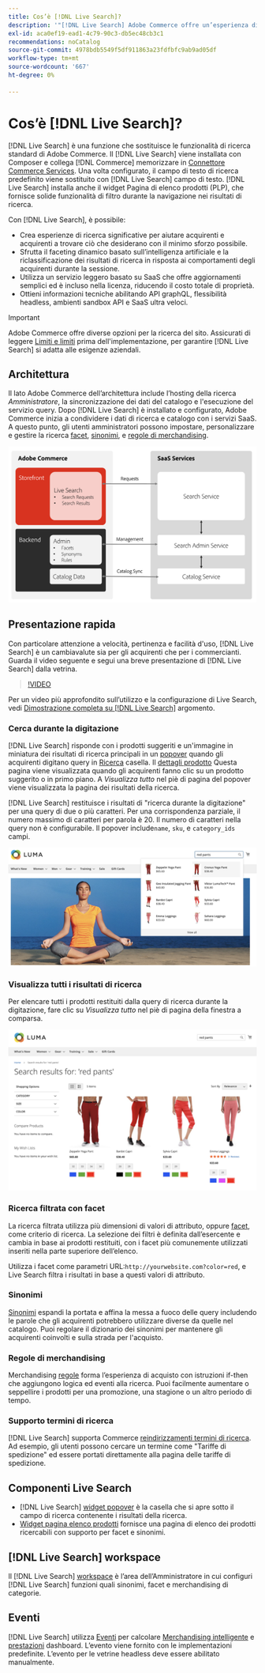 ```yaml
---
title: Cos’è [!DNL Live Search]?
description: '"[!DNL Live Search] Adobe Commerce offre un’esperienza di ricerca rapida, pertinente e intuitiva".'
exl-id: aca0ef19-ead1-4c79-90c3-db5ec48cb3c1
recommendations: noCatalog
source-git-commit: 4978bdb5549f5df911863a23fdfbfc9ab9ad05df
workflow-type: tm+mt
source-wordcount: '667'
ht-degree: 0%

---
```


# Cos’è [!DNL Live Search]?

[!DNL Live Search] è una funzione che sostituisce le funzionalità di ricerca standard di Adobe Commerce. Il [!DNL Live Search] viene installata con Composer e collega [!DNL Commerce] memorizzare in [Connettore Commerce Services](../landing/saas.md). Una volta configurato, il campo di testo di ricerca predefinito viene sostituito con [!DNL Live Search] campo di testo. [!DNL Live Search] installa anche il widget Pagina di elenco prodotti (PLP), che fornisce solide funzionalità di filtro durante la navigazione nei risultati di ricerca.

Con [!DNL Live Search], è possibile:

- Crea esperienze di ricerca significative per aiutare acquirenti e acquirenti a trovare ciò che desiderano con il minimo sforzo possibile.
- Sfrutta il faceting dinamico basato sull’intelligenza artificiale e la riclassificazione dei risultati di ricerca in risposta ai comportamenti degli acquirenti durante la sessione.
- Utilizza un servizio leggero basato su SaaS che offre aggiornamenti semplici ed è incluso nella licenza, riducendo il costo totale di proprietà.
- Ottieni informazioni tecniche abilitando API graphQL, flessibilità headless, ambienti sandbox API e SaaS ultra veloci.

>[!IMPORTANT]
>
>Adobe Commerce offre diverse opzioni per la ricerca del sito. Assicurati di leggere [Limiti e limiti](boundaries-limits.md) prima dell&#39;implementazione, per garantire [!DNL Live Search] si adatta alle esigenze aziendali.

## Architettura

Il lato Adobe Commerce dell’architettura include l’hosting della ricerca *Amministratore*, la sincronizzazione dei dati del catalogo e l&#39;esecuzione del servizio query. Dopo [!DNL Live Search] è installato e configurato, Adobe Commerce inizia a condividere i dati di ricerca e catalogo con i servizi SaaS. A questo punto, gli utenti amministratori possono impostare, personalizzare e gestire la ricerca [facet](facets.md), [sinonimi](synonyms.md), e [regole di merchandising](category-merch.md).

![Flusso di dati di Live Search](assets/ls-cs-data-flow.png)

## Presentazione rapida

Con particolare attenzione a velocità, pertinenza e facilità d&#39;uso, [!DNL Live Search] è un cambiavalute sia per gli acquirenti che per i commercianti. Guarda il video seguente e segui una breve presentazione di [!DNL Live Search] dalla vetrina.

>[!VIDEO](https://video.tv.adobe.com/v/3418679?quality=12&learn=on)

Per un video più approfondito sull’utilizzo e la configurazione di Live Search, vedi [Dimostrazione completa su [!DNL Live Search]](https://experienceleague.adobe.com/docs/commerce-learn/tutorials/getting-started/capabilities/live-search-full-demonstration.html) argomento.

### Cerca durante la digitazione

[!DNL Live Search] risponde con i prodotti suggeriti e un&#39;immagine in miniatura dei risultati di ricerca principali in un [popover](storefront-popover.md) quando gli acquirenti digitano query in [Ricerca](https://experienceleague.adobe.com/docs/commerce-admin/catalog/catalog/search/search.html#quick-search) casella. Il [dettagli prodotto](https://experienceleague.adobe.com/docs/commerce-admin/start/storefront/storefront.html#product-page) Questa pagina viene visualizzata quando gli acquirenti fanno clic su un prodotto suggerito o in primo piano. A _Visualizza tutto_ nel piè di pagina del popover viene visualizzata la pagina dei risultati della ricerca.

[!DNL Live Search] restituisce i risultati di &quot;ricerca durante la digitazione&quot; per una query di due o più caratteri. Per una corrispondenza parziale, il numero massimo di caratteri per parola è 20. Il numero di caratteri nella query non è configurabile. Il popover include`name`, `sku`, e `category_ids` campi.

![Esempio di vetrina: cerca durante la digitazione](assets/storefront-search-as-you-type.png)

### Visualizza tutti i risultati di ricerca

Per elencare tutti i prodotti restituiti dalla query di ricerca durante la digitazione, fare clic su _Visualizza tutto_ nel piè di pagina della finestra a comparsa.

![Esempio di vetrina - facet di prezzo](assets/storefront-view-all-search-results.png)

### Ricerca filtrata con facet

La ricerca filtrata utilizza più dimensioni di valori di attributo, oppure [facet](facets.md), come criterio di ricerca. La selezione dei filtri è definita dall’esercente e cambia in base ai prodotti restituiti, con i facet più comunemente utilizzati inseriti nella parte superiore dell’elenco.

Utilizza i facet come parametri URL:`http://yourwebsite.com?color=red`, e Live Search filtra i risultati in base a questi valori di attributo.

### Sinonimi

[Sinonimi](synonyms.md) espandi la portata e affina la messa a fuoco delle query includendo le parole che gli acquirenti potrebbero utilizzare diverse da quelle nel catalogo. Puoi regolare il dizionario dei sinonimi per mantenere gli acquirenti coinvolti e sulla strada per l&#39;acquisto.

### Regole di merchandising

Merchandising [regole](rules.md) forma l’esperienza di acquisto con istruzioni if-then che aggiungono logica ed eventi alla ricerca. Puoi facilmente aumentare o seppellire i prodotti per una promozione, una stagione o un altro periodo di tempo.

### Supporto termini di ricerca

[!DNL Live Search] supporta Commerce [reindirizzamenti termini di ricerca](https://experienceleague.adobe.com/docs/commerce-admin/catalog/catalog/search/search-terms.html). Ad esempio, gli utenti possono cercare un termine come &quot;Tariffe di spedizione&quot; ed essere portati direttamente alla pagina delle tariffe di spedizione.

## Componenti Live Search

- [!DNL Live Search] [widget popover](storefront-popover.md) è la casella che si apre sotto il campo di ricerca contenente i risultati della ricerca.
- [Widget pagina elenco prodotti](plp-styling.md) fornisce una pagina di elenco dei prodotti ricercabili con supporto per facet e sinonimi.

## [!DNL Live Search] workspace

Il [!DNL Live Search] [workspace](workspace.md) è l’area dell’Amministratore in cui configuri [!DNL Live Search] funzioni quali sinonimi, facet e merchandising di categorie.

## Eventi

[!DNL Live Search] utilizza [Eventi](events.md) per calcolare [Merchandising intelligente](category-merch.md) e [prestazioni](performance.md) dashboard. L’evento viene fornito con le implementazioni predefinite. L’evento per le vetrine headless deve essere abilitato manualmente.
